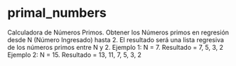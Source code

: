 # primal_numbers
Calculadora de Números Primos. Obtener los Números primos en regresión desde N (Número Ingresado) hasta 2. 
El resultado será una lista regresiva de los números primos entre N y 2. Ejemplo 1: N = 7. Resultado = 7, 5, 3, 2 Ejemplo 2: N = 15. Resultado = 13, 11, 7, 5, 3, 2
